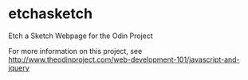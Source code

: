 # etchasketch
Etch a Sketch Webpage for the Odin Project


For more information on this project, see http://www.theodinproject.com/web-development-101/javascript-and-jquery

